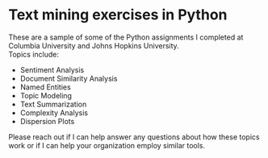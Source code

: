 # Text mining exercises in Python 

These are a sample of some of the Python assignments I completed at Columbia University and Johns Hopkins University.  
Topics include:

- Sentiment Analysis
- Document Similarity Analysis
- Named Entities
- Topic Modeling
- Text Summarization
- Complexity Analysis
- Dispersion Plots

Please reach out if I can help answer any questions about how these topics work or if I can help your organization employ similar tools.
